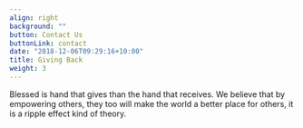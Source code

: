 ```yaml
---
align: right
background: ""
button: Contact Us
buttonLink: contact
date: "2018-12-06T09:29:16+10:00"
title: Giving Back
weight: 3
---
```


Blessed is hand that gives than the hand that receives. We believe that by empowering others, they too will make the world a better place for others, it is a ripple effect kind of theory.